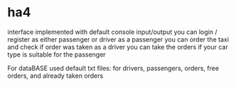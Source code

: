 # ha4
interface implemented with default console input/output
you can login / register as either passenger or driver
as a passenger you can order the taxi and check if order was taken
as a driver you can take the orders if your car type is suitable for the passenger

For dataBASE used default txt files: for drivers, passengers, orders, free orders, and already taken orders

